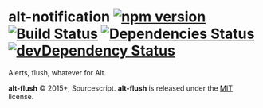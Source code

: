 # alt-notification [![npm version](http://img.shields.io/npm/v/alt-notify.svg?style=flat)](https://npmjs.org/package/alt-notify?style=flat) [![Build Status](https://img.shields.io/travis/sourcescript/alt-notify.svg?style=flat-square)](https://travis-ci.org/srph/reflux-flash?branch=master) [![Dependencies Status](https://img.shields.io/david/sourcescript/alt-flush.svg?style=flat-square)](https://img.shields.io/david/sourcescript/alt-flush.svg?style=flat-square) [![devDependency Status](https://img.shields.io/david/dev/sourcescript/alt-flush.svg?style=flat-square)](https://img.shields.io/david/dev/sourcescript/alt-flush.svg?style=flat-square)

Alerts, flush, whatever for Alt.

**alt-flush** © 2015+, Sourcescript. **alt-flush** is released under the [MIT](mit-license.org) license.
